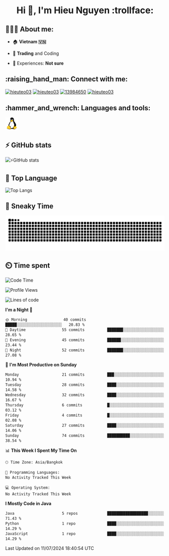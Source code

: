 <h1 align="center">Hi 👋, I'm Hieu Nguyen :trollface:</h1>
<!-- <h3 align="center">Just at the start :grinning:</h3> -->

<!--<div align="center">
  <img src="https://camo.githubusercontent.com/5ddf73ad3a205111cf8c686f687fc216c2946a75005718c8da5b837ad9de78c9/68747470733a2f2f7468756d62732e6766796361742e636f6d2f4576696c4e657874446576696c666973682d736d616c6c2e676966"/>
</div>-->

<h2 align="left">👨🏻‍💻 About me:</h2>

- :house: **Vietnam :vietnam:**

- 🌱 **Trading** and Coding 

- 📄 Experiences: **Not sure**

<h2 align="left">:raising_hand_man: Connect with me:</h2>
<p align="left">
  <a href="https://fb.com/hieuteo03" target="blank"><img align="center" src="https://raw.githubusercontent.com/rahuldkjain/github-profile-readme-generator/master/src/images/icons/Social/facebook.svg" alt="hieuteo03" height="30" width="40" /></a>
  <a href="https://twitter.com/hieuteo03" target="blank"><img align="center" src="https://raw.githubusercontent.com/rahuldkjain/github-profile-readme-generator/master/src/images/icons/Social/twitter.svg" alt="hieuteo03" height="30" width="40"/></a>
  <a href="https://stackoverflow.com/users/13984650" target="blank"><img align="center" src="https://raw.githubusercontent.com/rahuldkjain/github-profile-readme-generator/master/src/images/icons/Social/stack-overflow.svg" alt="13984650" height="30" width="40" /></a>
  <a href="https://www.hackerrank.com/hieuteo03" target="blank"><img align="center" src="https://raw.githubusercontent.com/rahuldkjain/github-profile-readme-generator/master/src/images/icons/Social/hackerrank.svg" alt="hieuteo03" height="30" width="40" /></a>
</p>

<h2 align="left">:hammer_and_wrench: Languages and tools:</h2>
  <p align="left"> 
    <a href="https://www.linux.org/" target="_blank" rel="noreferrer"> <img src="https://raw.githubusercontent.com/devicons/devicon/master/icons/linux/linux-original.svg" alt="linux" width="40" height="40"/> </a>
    <!--
    <a href="https://git-scm.com/" target="_blank" rel="noreferrer"> <img src="https://www.vectorlogo.zone/logos/git-scm/git-scm-icon.svg" alt="git" width="40" height="40"/> </a> 
    <a href="https://www.python.org" target="_blank" rel="noreferrer"> <img src="https://raw.githubusercontent.com/devicons/devicon/master/icons/python/python-original.svg" alt="python" width="40" height="40"/> </a>
    <a href="https://developer.android.com" target="_blank" rel="noreferrer"> <img src="https://raw.githubusercontent.com/devicons/devicon/master/icons/android/android-original-wordmark.svg" alt="android" width="40" height="40"/> </a>
    <a href="https://www.java.com" target="_blank" rel="noreferrer"> <img src="https://raw.githubusercontent.com/devicons/devicon/master/icons/java/java-original.svg" alt="java" width="40" height="40"/> </a> 
    <a href="https://www.cprogramming.com/" target="_blank" rel="noreferrer"> <img src="https://raw.githubusercontent.com/devicons/devicon/master/icons/c/c-original.svg" alt="c" width="40" height="40"/> </a> 
    <a href="https://www.w3schools.com/cpp/" target="_blank" rel="noreferrer"> <img src="https://raw.githubusercontent.com/devicons/devicon/master/icons/cplusplus/cplusplus-original.svg" alt="cplusplus" width="40" height="40"/> </a> 
    <a href="https://www.w3schools.com/cs/" target="_blank" rel="noreferrer"> <img src="https://raw.githubusercontent.com/devicons/devicon/master/icons/csharp/csharp-original.svg" alt="csharp" width="40" height="40"/> </a> 
    -->
  </p>

<!--
<h2>:headphones: Now playing:</h2>
[![spotify-github-profile](https://spotify-github-profile.vercel.app/api/view?uid=223ftcs7mqn56zm3bqfuld7fa&cover_image=true&theme=default&show_offline=false&background_color=121212&interchange=false)](https://github.com/kittinan/spotify-github-profile)
-->

<!--<details>
  <summary>⚡Github Stats</summary>
  <img align="left" alt="ultimateBroK's Github Stats" src="https://github-readme-stats-9793-ultimatebrok-projects.vercel.app/api??username=ultimateBroK&show_icons=true&hide_border=true&theme=dark" />
</details>
-->

<h2>⚡ GitHub stats</h2>

![⚡GitHub stats](https://github-readme-stats-9793-ultimatebrok-projects.vercel.app/api?username=ultimateBroK&show_icons=true&theme=dark)

<h2>🥇 Top Language</h2>

![Top Langs](https://github-readme-stats-9793-ultimatebrok-projects.vercel.app/api/top-langs?username=ultimateBroK&size_weight=0.5&count_weight=0.5&layout=compact&theme=dark)

<h2>🐍 Sneaky Time</h2>

![Snake animation](https://raw.githubusercontent.com/ultimateBroK/ultimateBroK/output/github-contribution-grid-snake-dark.svg)

<h2>⏲️ Time spent</h2>

<!--START_SECTION:waka-->
![Code Time](http://img.shields.io/badge/Code%20Time-136%20hrs%2057%20mins-blue)

![Profile Views](http://img.shields.io/badge/Profile%20Views-1-blue)

![Lines of code](https://img.shields.io/badge/From%20Hello%20World%20I%27ve%20Written-37.3%20thousand%20lines%20of%20code-blue)

**I'm a Night 🦉** 

```text
🌞 Morning                40 commits          █████░░░░░░░░░░░░░░░░░░░░   20.83 % 
🌆 Daytime                55 commits          ███████░░░░░░░░░░░░░░░░░░   28.65 % 
🌃 Evening                45 commits          ██████░░░░░░░░░░░░░░░░░░░   23.44 % 
🌙 Night                  52 commits          ███████░░░░░░░░░░░░░░░░░░   27.08 % 
```
📅 **I'm Most Productive on Sunday** 

```text
Monday                   21 commits          ███░░░░░░░░░░░░░░░░░░░░░░   10.94 % 
Tuesday                  28 commits          ████░░░░░░░░░░░░░░░░░░░░░   14.58 % 
Wednesday                32 commits          ████░░░░░░░░░░░░░░░░░░░░░   16.67 % 
Thursday                 6 commits           █░░░░░░░░░░░░░░░░░░░░░░░░   03.12 % 
Friday                   4 commits           █░░░░░░░░░░░░░░░░░░░░░░░░   02.08 % 
Saturday                 27 commits          ████░░░░░░░░░░░░░░░░░░░░░   14.06 % 
Sunday                   74 commits          ██████████░░░░░░░░░░░░░░░   38.54 % 
```


📊 **This Week I Spent My Time On** 

```text
🕑︎ Time Zone: Asia/Bangkok

💬 Programming Languages: 
No Activity Tracked This Week

💻 Operating System: 
No Activity Tracked This Week
```

**I Mostly Code in Java** 

```text
Java                     5 repos             ██████████████████░░░░░░░   71.43 % 
Python                   1 repo              ████░░░░░░░░░░░░░░░░░░░░░   14.29 % 
JavaScript               1 repo              ████░░░░░░░░░░░░░░░░░░░░░   14.29 % 
```




 Last Updated on 11/07/2024 18:40:54 UTC
<!--END_SECTION:waka-->
